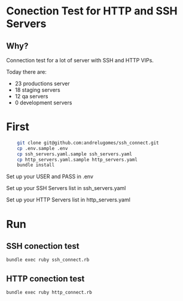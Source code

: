 # Conection Test for HTTP and SSH Servers

## Why?

Connection test for a lot of server with SSH and HTTP VIPs.

Today there are:
 - 23 productions server
 - 18 staging servers
 - 12 qa servers
 - 0 development servers

# First

```bash
    git clone git@github.com:andrelugomes/ssh_connect.git
    cp .env.sample .env
    cp ssh_servers.yaml.sample ssh_servers.yaml
    cp http_servers.yaml.sample http_servers.yaml
    bundle install
 ```
 Set up your USER and PASS in .env
 
 Set up your SSH Servers list in ssh_servers.yaml

 Set up your HTTP Servers list in http_servers.yaml
 
# Run

## SSH conection test
```bash
bundle exec ruby ssh_connect.rb
```

## HTTP conection test
```bash
bundle exec ruby http_connect.rb
```